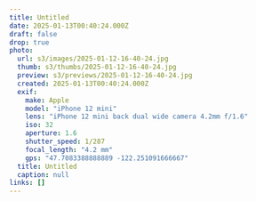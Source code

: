 ```yaml
---
title: Untitled
date: 2025-01-13T00:40:24.000Z
draft: false
drop: true
photo:
  url: s3/images/2025-01-12-16-40-24.jpg
  thumb: s3/thumbs/2025-01-12-16-40-24.jpg
  preview: s3/previews/2025-01-12-16-40-24.jpg
  created: 2025-01-13T00:40:24.000Z
  exif:
    make: Apple
    model: "iPhone 12 mini"
    lens: "iPhone 12 mini back dual wide camera 4.2mm f/1.6"
    iso: 32
    aperture: 1.6
    shutter_speed: 1/287
    focal_length: "4.2 mm"
    gps: "47.7083388888889 -122.251091666667"
  title: Untitled
  caption: null
links: []
---
```

